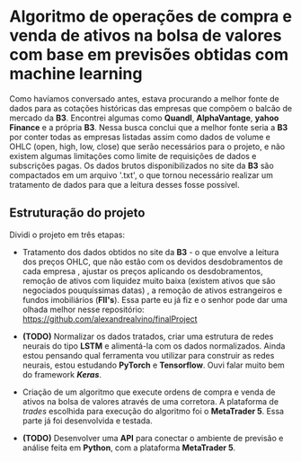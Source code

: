# Algoritmo de operações de compra e venda de ativos na bolsa de valores com base em previsões obtidas com machine learning

Como havíamos conversado antes, estava procurando a melhor fonte de dados para
as cotações históricas das empresas que compõem o balcão de mercado da **B3**.
Encontrei algumas como **Quandl**, **AlphaVantage**, **yahoo Finance** e a 
própria **B3**. Nessa busca conclui que a melhor fonte seria a **B3** por 
conter todas as empresas listadas assim como dados de volume e 
OHLC (open, high, low, close) que serão
 necessários para o projeto, e não existem algumas limitações como limite de 
requisições de dados e subscrições pagas. Os dados brutos disponibilizados no site 
da **B3** são compactados em um arquivo '.txt', o que tornou necessário 
realizar um tratamento de dados para que a leitura desses fosse possível.

## Estruturação do projeto

Dividi o projeto em três etapas:

 * Tratamento dos dados obtidos no site da **B3** - o que envolve a leitura
 dos preços OHLC, que não estão com os devidos desdobramentos de cada empresa
 , ajustar os preços aplicando os desdobramentos, remoção de ativos com 
 liquidez muito baixa (existem ativos que são negociados pouquíssimas datas)
 , a remoção de ativos estrangeiros e fundos imobiliários (**FII's**). Essa 
 parte eu já fiz e o senhor pode dar uma olhada melhor nesse repositório: https://github.com/alexandrealvino/finalProject
 
 * **(TODO)** Normalizar os dados tratados, criar uma estrutura de redes neurais do tipo
  **LSTM** e alimentá-la com os dados normalizados. Ainda estou pensando qual 
  ferramenta vou utilizar para construir as redes neurais, estou estudando 
  **PyTorch** e **Tensorflow**. Ouvi falar muito bem do framework ***Keras***.
  
 * Criação de um algoritmo que execute ordens de compra e venda de ativos na 
 bolsa de valores através de uma corretora. A plataforma de *trades* escolhida
  para execução do algoritmo foi o **MetaTrader 5**. Essa parte já foi 
  desenvolvida e testada.
  
 * **(TODO)** Desenvolver uma **API** para conectar o ambiente de previsão e
  análise feita em **Python**, com a plataforma **MetaTrader 5**.
   
  

